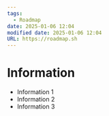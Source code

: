 ```yaml
---
tags:
  - Roadmap
date: 2025-01-06 12:04
modified date: 2025-01-06 12:04
URL: https://roadmap.sh
---
```


# Information

- Information 1
- Information 2
- Information 3